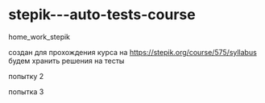 # stepik---auto-tests-course
home_work_stepik

создан для прохождения курса на https://stepik.org/course/575/syllabus
будем хранить решения на тесты


попытку 2

попытка 3
